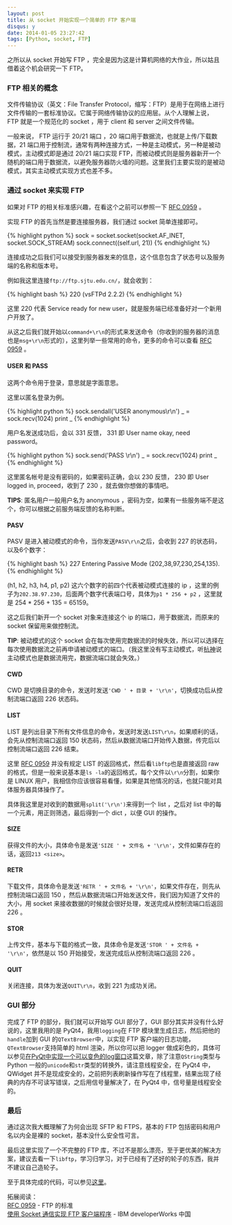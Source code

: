 ```yaml
---
layout: post
title: 从 socket 开始实现一个简单的 FTP 客户端
disqus: y
date: 2014-01-05 23:27:42
tags: [Python, socket, FTP]
---
```


之所以从 socket 开始写 FTP ，完全是因为这是计算机网络的大作业，所以姑且借着这个机会研究一下 FTP。

### FTP 相关的概念

文件传输协议（英文：File Transfer Protocol，缩写：FTP）是用于在网络上进行文件传输的一套标准协议。它属于网络传输协议的应用层。从个人理解上说， FTP 就是一个规范化的 socket ，用于 client 和 server 之间文件传输。

一般来说， FTP 运行于 20/21 端口 ，20 端口用于数据流，也就是上传/下载数据，21 端口用于控制流，通常有两种连接方式，一种是主动模式，另一种是被动模式，主动模式即是通过 20/21 端口实现 FTP，而被动模式则是服务器新开一个随机的端口用于数据流，以避免服务器防火墙的问题。这里我们主要实现的是被动模式，其实主动模式实现方式也差不多。

### 通过 socket 来实现 FTP

如果对 FTP 的相关标准感兴趣，在看这个之前可以参照一下 [RFC 0959](http://tools.ietf.org/html/rfc0959) 。

实现 FTP 的首先当然是要连接服务器，我们通过 socket 简单连接即可。

{% highlight python %}
sock = socket.socket(socket.AF_INET, socket.SOCK_STREAM)
sock.connect((self.url, 21))
{% endhighlight %}

连接成功之后我们可以接受到服务器发来的信息，这个信息包含了状态号以及服务端的名称和版本号。

例如我这里连接`ftp://ftp.sjtu.edu.cn/`，就会收到：

{% highlight bash %}
220 (vsFTPd 2.2.2)
{% endhighlight %}

这里 220 代表 Service ready for new user，就是服务端已经准备好对一个新用户开放了。

从这之后我们就开始以`command+\r\n`的形式来发送命令（你收到的服务器的消息也是`msg+\r\n`形式的），这里列举一些常用的命令，更多的命令可以查看 [RFC 0959](http://tools.ietf.org/html/rfc0959) 。

#### USER 和 PASS

这两个命令用于登录，意思就是字面意思。

这里以匿名登录为例。

{% highlight python %}
sock.sendall('USER anonymous\r\n')
_ = sock.recv(1024)
print _
{% endhighlight %}

用户名发送成功后，会以 331 反馈， 331 即 User name okay, need password。

{% highlight python %}
sock.send('PASS \r\n')
_ = sock.recv(1024)
print _
{% endhighlight %}

这里匿名帐号是没有密码的，如果密码正确，会以 230 反馈， 230 即 User logged in, proceed，收到了 230 ，就去做你想做的事情吧。

**TIPS**: 匿名用户一般用户名为 anonymous ，密码为空，如果有一些服务端不是这个，你可以根据之前服务端反馈的名称判断。

#### PASV

PASV 是进入被动模式的命令，当你发送`PASV\r\n`之后，会收到 227 的状态码，以及6个数字：

{% highlight bash %}
227 Entering Passive Mode (202,38,97,230,254,135).
{% endhighlight %}

(h1, h2, h3, h4, p1, p2) 这六个数字的前四个代表被动模式连接的 ip ，这里的例子为`202.38.97.230`，后面两个数字代表端口号，具体为`p1 * 256 + p2` ，这里就是 254 * 256 + 135 = 65159。

这之后我们新开一个 socket 对象来连接这个 ip 的端口，用于数据流，而原来的 socket 保留用来做控制流。

**TIP**: 被动模式的这个 socket 会在每次使用完数据流的时候失效，所以可以选择在每次使用数据流之前再申请被动模式的端口。（我这里没有写主动模式，听[杭神](mad4a.com)说主动模式也是数据流用完，数据流端口就会失效。）

#### CWD

CWD 是切换目录的命令，发送时发送`'CWD ' + 目录 + '\r\n'`，切换成功后从控制流端口返回 226 状态码。

#### LIST

LIST 是列出目录下所有文件信息的命令，发送时发送`LIST\r\n`，如果顺利的话，会先从控制流端口返回 150 状态码，然后从数据流端口开始传入数据，传完后以控制流端口返回 226 结束。

这里 [RFC 0959](http://tools.ietf.org/html/rfc0959) 并没有规定 LIST 的返回格式，然后看`libftp`也是直接返回 raw 的格式，但是一般来说基本是`ls -la`的返回格式，每个文件以`\r\n`分割，如果你是 LINUX 用户，我相信你应该很容易看懂，如果是其他情况的话，也就只能对具体服务器具体操作了。

具体我这里是对收到的数据用`split('\r\n')`来得到一个 list ，之后对 list 中的每一个元素，用正则筛选，最后得到一个 dict ，以便 GUI 的操作。

#### SIZE

获得文件的大小，具体命令是发送`'SIZE ' + 文件名 + '\r\n'`，文件如果存在的话，返回`213 <size>`。

#### RETR

下载文件，具体命令是发送`'RETR ' + 文件名 + '\r\n'`，如果文件存在，则先从控制流端口返回 150 ，然后从数据流端口开始发送文件，我们因为知道了文件的大小，用 socket 来接收数据的时候就会很好处理，发送完成从控制流端口后返回 226 。

#### STOR

上传文件，基本与下载的格式一致，具体命令是发送`'STOR ' + 文件名 + '\r\n'`，依然是以 150 开始接受，发送完成后从控制流端口返回 226 。

#### QUIT

关闭连接，具体为发送`QUIT\r\n`，收到 221 为成功关闭。

### GUI 部分

完成了 FTP 的部分，我们就可以开始写 GUI 部分了，GUI 部分其实并没有什么好说的，这里我用的是 PyQt4，我用`logging`在 FTP 模块里生成日志，然后把他的`handle`加到 GUI 的`QTextBrowser`中，以实现 FTP 客户端的日志功能，`QTextBrowser`支持简单的 html 渲染，所以你可以把 logger 做成彩色的，具体可以参见[在PyQt中实现一个可以变色的log窗口](http://mad4a.me/2013/05/13/log-handler-with-qtextbrowser/)这篇文章，除了注意`QString`类型与 Python 一般的`unicode`和`str`类型的转换外，请注意线程安全，在 PyQt4 中，QWidget 并不是现成安全的，之前把列表刷新操作写在了线程里，结果出现了经典的内存不可读写错误，之后用信号量解决了，在 PyQt4 中，信号量是线程安全的。

### 最后

通过这次我大概理解了为何会出现 SFTP 和 FTPS，基本的 FTP 包括密码和用户名以内全是裸的 socket，基本没什么安全性可言。

最后这里实现了一个不完整的 FTP 库，不过不是那么漂亮，至于更优美的解决方案，建议去看一下`libftp`，学习归学习，对于已经有了还好的轮子的东西，我并不建议自己造轮子。

至于具体完成的代码，可以参见[这里](https://github.com/brickgao/SimpleFTP)。

拓展阅读：  
[RFC 0959](http://tools.ietf.org/html/rfc0959) - FTP 的标准  
[使用 Socket 通信实现 FTP 客户端程序](http://www.ibm.com/developerworks/cn/linux/l-cn-socketftp/) - IBM developerWorks 中国


